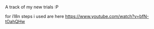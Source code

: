 A track of my new trials :P


for i18n steps i used are here https://www.youtube.com/watch?v=bfN-tOahQHw
